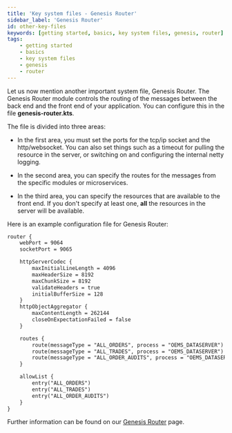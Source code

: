 ```yaml
---
title: 'Key system files - Genesis Router'
sidebar_label: 'Genesis Router'
id: other-key-files
keywords: [getting started, basics, key system files, genesis, router]
tags:
    - getting started
    - basics
    - key system files
    - genesis
    - router
---
```


Let us now mention another important system file, Genesis Router. The Genesis Router module controls the routing of the messages between the back end and the front end of your application. You can configure this in the file **genesis-router.kts**.

The file is divided into three areas:

- In the first area, you must set the ports for the tcp/ip socket and the http/websocket. You can also set things such as a timeout for pulling the resource in the server, or switching on and configuring the internal netty logging.

- In the second area, you can specify the routes for the messages from the specific modules or microservices.

- In the third area, you can specify the resources that are available to the front end. If you don't specify at least one, **all** the resources in the server will be available.

Here is an example configuration file for Genesis Router:

```xml
router {
    webPort = 9064
    socketPort = 9065

    httpServerCodec {
        maxInitialLineLength = 4096
        maxHeaderSize = 8192
        maxChunkSize = 8192
        validateHeaders = true
        initialBufferSize = 128
    }
    httpObjectAggregator {
        maxContentLength = 262144
        closeOnExpectationFailed = false
    }

    routes {
        route(messageType = "ALL_ORDERS", process = "OEMS_DATASERVER")
        route(messageType = "ALL_TRADES", process = "OEMS_DATASERVER")
        route(messageType = "ALL_ORDER_AUDITS", process = "OEMS_DATASERVER")
    }

    allowList {
        entry("ALL_ORDERS")
        entry("ALL_TRADES")
        entry("ALL_ORDER_AUDITS")
    }
}
```


Further information can be found on our [Genesis Router](../../../../server/configuring-runtime/genesis-router/) page.
